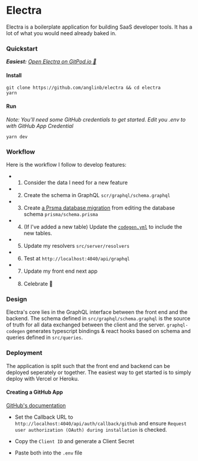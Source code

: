Electra
===

Electra is a boilerplate application for building SaaS developer tools. It has a lot of what you would need already baked in. 


### Quickstart

***Easiest:** [Open Electra on GitPod.io 🚀](https://gitpod.io/#https://github.com/anglinb/electra)*

#### Install
```
git clone https://github.com/anglinb/electra && cd electra
yarn
```

#### Run

*Note: You'll need some GitHub credentials to get started. Edit you .env to with GitHub App Credential*

```
yarn dev
```

### Workflow

Here is the workflow I follow to develop features:

- 1. Consider the data I need for a new feature
- 2. Create the schema in GraphQL `scr/graphql/schema.graphql`
- 3. Create [a Prsma database migration](https://www.prisma.io/docs/concepts/components/prisma-migrate) from editing the database schema `prisma/schema.prisma` 
- 4. (If I've added a new table) Update the [`codegen.yml`](https://github.com/anglinb/electra/blob/853a9e703ec26799657dd9ad50a451433f72aad6/codegen.yml#L32) to include the new tables.
- 5. Update my resolvers `src/server/resolvers`
- 6. Test at `http://localhost:4040/api/graphql`
- 7. Update my front end next app
- 8. Celebrate 🍻 

### Design

Electra's core lies in the GraphQL interface between the front end and the backend. The schema defined in  `src/graphql/schema.graphql` is the source of truth for all data exchanged between the client and the server. `graphql-codegen` generates typescript bindings & react hooks based on schema and queries defined in `src/queries`.

### Deployment

The application is split such that the front end and backend can be deployed seperately or together. The easiest way to get started is to simply deploy with Vercel or Heroku. 

#### Creating a GitHub App

[GitHub's documentation](https://docs.github.com/en/developers/apps/building-github-apps/creating-a-github-app)

- Set the Callback URL to `http://localhost:4040/api/auth/callback/github` and ensure `Request user authorization (OAuth) during installation` is checked. 

- Copy the `Client ID` and generate a Client Secret

- Paste both into the `.env` file
